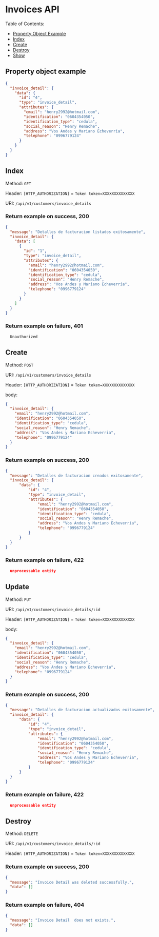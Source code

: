 # Invoices API

Table of Contents:

- [Property Object Example](#property-object-example)
- [Index](#index)
- [Create](#create)
- [Destroy](#destroy)
- [Show](#show)

## Property object example

```json
{
  "invoice_detail": {
    "data": {
      "id": "4",
      "type": "invoice_detail",
      "attributes": {
        "email": "henry2992@hotmail.com",
        "identification": "0604354050",
        "identification_type": "cedula",
        "social_reason": "Henry Remache",
        "address": "Vos Andes y Mariano Echeverria",
        "telephone": "0996779124"
      }
    }
  }
}
```

## Index

Method: `GET`

Header: `[HTTP_AUTHORIZATION]` = `Token token=XXXXXXXXXXXXXX`

URI: `/api/v1/customers/invoice_details`

### Return example on success, 200

```json
{
  "message": "Detalles de facturacion listados exitosamente",
  "invoice_detail": {
    "data": [
      {
        "id": "1",
        "type": "invoice_detail",
        "attributes": {
          "email": "henry2992@hotmail.com",
          "identification": "0604354050",
          "identification_type": "cedula",
          "social_reason": "Henry Remache",
          "address": "Vos Andes y Mariano Echeverria",
          "telephone": "0996779124"
        }
      }
    ]
  }
}

```

### Return example on failure, 401

```
  Unauthorized

```

## Create

Method: `POST`

URI: `/api/v1/customers/invoice_details`

Header: `[HTTP_AUTHORIZATION]` = `Token token=XXXXXXXXXXXXXX`

body:

```json
{
  "invoice_detail": {
    "email": "henry2992@hotmail.com",
    "identification": "0604354050",
    "identification_type": "cedula",
    "social_reason": "Henry Remache",
    "address": "Vos Andes y Mariano Echeverria",
    "telephone": "0996779124"
  }
}
```

### Return example on success, 200

```json
{
  "message": "Detalles de facturacion creados exitosamente",
  "invoice_detail": {
      "data": {
          "id": "4",
          "type": "invoice_detail",
          "attributes": {
              "email": "henry2992@hotmail.com",
              "identification": "0604354050",
              "identification_type": "cedula",
              "social_reason": "Henry Remache",
              "address": "Vos Andes y Mariano Echeverria",
              "telephone": "0996779124"
          }
      }
  }
}
```

### Return example on failure, 422

```json
  unprocessable entity
```

## Update

Method: `PUT`

URI: `/api/v1/customers/invoice_details/:id`

Header: `[HTTP_AUTHORIZATION]` = `Token token=XXXXXXXXXXXXXX`

body:

```json
{
  "invoice_detail": {
    "email": "henry2992@hotmail.com",
    "identification": "0604354050",
    "identification_type": "cedula",
    "social_reason": "Henry Remache",
    "address": "Vos Andes y Mariano Echeverria",
    "telephone": "0996779124"
  }
}
```

### Return example on success, 200

```json
{
  "message": "Detalles de facturacion actualizados exitosamente",
  "invoice_detail": {
      "data": {
          "id": "4",
          "type": "invoice_detail",
          "attributes": {
              "email": "henry2992@hotmail.com",
              "identification": "0604354050",
              "identification_type": "cedula",
              "social_reason": "Henry Remache",
              "address": "Vos Andes y Mariano Echeverria",
              "telephone": "0996779124"
          }
      }
  }
}
```

### Return example on failure, 422

```json
  unprocessable entity
```


## Destroy

Method: `DELETE`

URI: `/api/v1/customers/invoice_details/:id`

Header: `[HTTP_AUTHORIZATION]` = `Token token=XXXXXXXXXXXXXX`

### Return example on success, 200

```json
{
  "message": "Invoice Detail was deleted successfully.",
  "data": []
}

```

### Return example on failure, 404

```json
{
  "message": "Invoice Detail  does not exists.",
  "data": []
}
```
